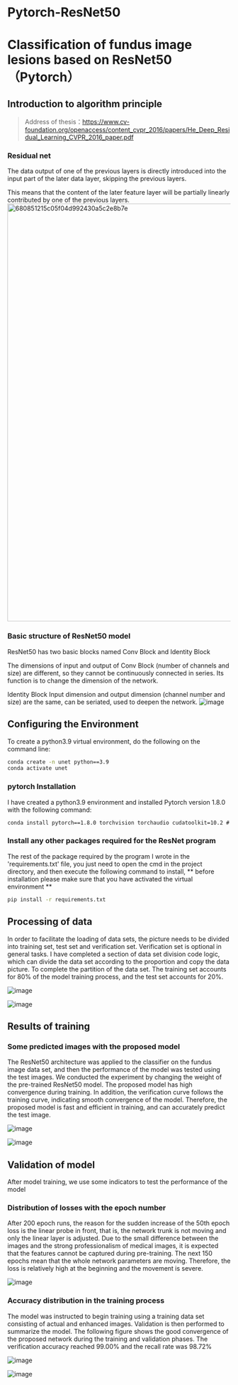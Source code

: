 # Pytorch-ResNet50

# Classification of fundus image lesions based on ResNet50 （Pytorch）

## Introduction to algorithm principle
> Address of thesis：https://www.cv-foundation.org/openaccess/content_cvpr_2016/papers/He_Deep_Residual_Learning_CVPR_2016_paper.pdf

### Residual net

The data output of one of the previous layers is directly introduced into the input part of the later data layer, skipping the previous layers.

This means that the content of the later feature layer will be partially linearly contributed by one of the previous layers.
<img width="941" alt="680851215c05f04d992430a5c2e8b7e" src="https://user-images.githubusercontent.com/95090256/208265995-688e5b34-d1a0-4fe4-b5a6-1860a46d06f4.png">

### Basic structure of ResNet50 model

ResNet50 has two basic blocks named Conv Block and Identity Block

The dimensions of input and output of Conv Block (number of channels and size) are different, so they cannot be continuously connected in series. Its function is to change the dimension of the network.

Identity Block Input dimension and output dimension (channel number and size) are the same, can be seriated, used to deepen the network.
![image](https://user-images.githubusercontent.com/95090256/208266022-da746080-3289-4493-ba9d-e8f565362352.png)


## Configuring the Environment

To create a python3.9 virtual environment, do the following on the command line:

```bash
conda create -n unet python==3.9
conda activate unet
```

### pytorch Installation

I have created a python3.9 environment and installed Pytorch version 1.8.0 with the following command:

```cmd
conda install pytorch==1.8.0 torchvision torchaudio cudatoolkit=10.2 # Note that this command specifies the Pytorch version and cuda version

```

### Install any other packages required for the ResNet program

The rest of the package required by the program I wrote in the 'requirements.txt' file, you just need to open the cmd in the project directory, and then execute the following command to install, ** before installation please make sure that you have activated the virtual environment **

```bash
pip install -r requirements.txt
```



## Processing of data

In order to facilitate the loading of data sets, the picture needs to be divided into training set, test set and verification set. Verification set is optional in general tasks. I have completed a section of data set division code logic, which can divide the data set according to the proportion and copy the data picture. To complete the partition of the data set. The training set accounts for 80% of the model training process, and the test set accounts for 20%.

![image](https://user-images.githubusercontent.com/95090256/208266257-de5ad365-1905-407b-a775-7df0163cd2e6.png)

![image](https://user-images.githubusercontent.com/95090256/208266261-52f19fbe-2668-47f9-8ca8-b991079270d8.png)


## Results of training

### Some predicted images with the proposed model

The ResNet50 architecture was applied to the classifier on the fundus image data set, and then the performance of the model was tested using the test images. We conducted the experiment by changing the weight of the pre-trained ResNet50 model. The proposed model has high convergence during training. In addition, the verification curve follows the training curve, indicating smooth convergence of the model. Therefore, the proposed model is fast and efficient in training, and can accurately predict the test image.

![image](https://user-images.githubusercontent.com/95090256/208266455-68ef4862-cfa5-4ac8-85a5-ad7dad236c80.png)

![image](https://user-images.githubusercontent.com/95090256/208266461-d862b192-6d51-47e9-8526-a16b890d83c4.png)


## Validation of model

After model training, we use some indicators to test the performance of the model

### Distribution of losses with the epoch number

After 200 epoch runs, the reason for the sudden increase of the 50th epoch loss is the linear probe in front, that is, the network trunk is not moving and only the linear layer is adjusted. Due to the small difference between the images and the strong professionalism of medical images, it is expected that the features cannot be captured during pre-training. The next 150 epochs mean that the whole network parameters are moving. Therefore, the loss is relatively high at the beginning and the movement is severe.

![image](https://user-images.githubusercontent.com/95090256/208266560-0b71655a-5b32-4fe1-8a3e-135a219e0e4d.png)

### Accuracy distribution in the training process

The model was instructed to begin training using a training data set consisting of actual and enhanced images. Validation is then performed to summarize the model. The following figure shows the good convergence of the proposed network during the training and validation phases. The verification accuracy reached 99.00% and the recall rate was 98.72%

![image](https://user-images.githubusercontent.com/95090256/208266567-626ec52a-cc7c-4c0a-8089-e1108d9dd6ae.png)

![image](https://user-images.githubusercontent.com/95090256/208266569-ce8f208a-7b91-4be2-bbb3-c62b8d1e007c.png)


